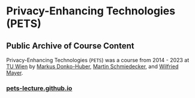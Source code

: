 # Privacy-Enhancing Technologies (PETS)

## Public Archive of Course Content

Privacy-Enhancing Technologies (`PETS`) was a course from 2014 - 2023 at [TU Wien](https://tuwien.ac.at)
by [Markus Donko-Huber](https://nysos.net), [Martin Schmiedecker](https://schmiedecker.net/), and 
[Wilfried Mayer](https://github.com/WilfriedMayer). 

### [pets-lecture.github.io](https://pets-lecture.github.io/)
